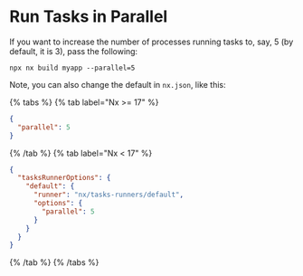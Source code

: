 # Run Tasks in Parallel

If you want to increase the number of processes running tasks to, say, 5 (by default, it is 3), pass the following:

```shell
npx nx build myapp --parallel=5
```

Note, you can also change the default in `nx.json`, like this:

{% tabs %}
{% tab label="Nx >= 17" %}

```json {% fileName="nx.json"%}
{
  "parallel": 5
}
```

{% /tab %}
{% tab label="Nx < 17" %}

```json {% fileName="nx.json"%}
{
  "tasksRunnerOptions": {
    "default": {
      "runner": "nx/tasks-runners/default",
      "options": {
        "parallel": 5
      }
    }
  }
}
```

{% /tab %}
{% /tabs %}
